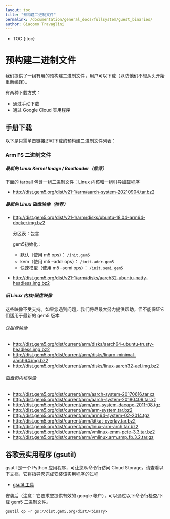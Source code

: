 ```yaml
---
layout: toc
title: "预构建二进制文件"
permalink: /documentation/general_docs/fullsystem/guest_binaries/
author: Giacomo Travaglini
---
```

* TOC
{:toc}

# 预构建二进制文件

我们提供了一组有用的预构建二进制文件，用户可以下载（以防他们不想从头开始重新编译）。

有两种下载方式：

- 通过手动下载
- 通过 Google Cloud 实用程序

## 手册下载

以下是只需单击链接即可下载的预构建二进制文件列表：

### Arm FS 二进制文件

##### 最新的 Linux Kernel Image / Bootloader（**推荐**）

下面的 tarball 包含一组二进制文件：Linux 内核和一组引导加载程序

- http://dist.gem5.org/dist/v21-1/arm/aarch-system-20210904.tar.bz2

##### 最新的 Linux 磁盘映像（**推荐**）

- http://dist.gem5.org/dist/v21-1/arm/disks/ubuntu-18.04-arm64-docker.img.bz2

  分区表：包含

  gem5初始化：

  - 默认（使用 m5 ops）： `/init.gem5`
  - kvm（使用 m5 –addr ops）： `/init.addr.gem5`
  - 快速模型（使用 m5 –semi ops）： `/init.semi.gem5`

- http://dist.gem5.org/dist/v21-1/arm/disks/aarch32-ubuntu-natty-headless.img.bz2

##### 旧 Linux 内核/磁盘映像

这些映像不受支持。如果您遇到问题，我们将尽最大努力提供帮助，但不能保证它们适用于最新的 gem5 版本

###### 仅磁盘映像

- http://dist.gem5.org/dist/current/arm/disks/aarch64-ubuntu-trusty-headless.img.bz2
- http://dist.gem5.org/dist/current/arm/disks/linaro-minimal-aarch64.img.bz2
- http://dist.gem5.org/dist/current/arm/disks/linux-aarch32-ael.img.bz2

###### 磁盘和内核映像

- http://dist.gem5.org/dist/current/arm/aarch-system-20170616.tar.xz
- http://dist.gem5.org/dist/current/arm/aarch-system-20180409.tar.xz
- http://dist.gem5.org/dist/current/arm/arm-system-dacapo-2011-08.tgz
- http://dist.gem5.org/dist/current/arm/arm-system.tar.bz2
- http://dist.gem5.org/dist/current/arm/arm64-system-02-2014.tgz
- http://dist.gem5.org/dist/current/arm/kitkat-overlay.tar.bz2
- http://dist.gem5.org/dist/current/arm/linux-arm-arch.tar.bz2
- http://dist.gem5.org/dist/current/arm/vmlinux-emm-pcie-3.3.tar.bz2
- http://dist.gem5.org/dist/current/arm/vmlinux.arm.smp.fb.3.2.tar.gz

## 谷歌云实用程序 (gsutil)

gsutil 是一个 Python 应用程序，可让您从命令行访问 Cloud Storage。请查看以下文档，它将指导您完成安装该实用程序的过程

- [gsutil 工具](https://cloud.google.com/storage/docs/gsutil)

安装后（注意：它要求您提供有效的 google 帐户），可以通过以下命令行检查/下载 gem5 二进制文件。

```
gsutil cp -r gs://dist.gem5.org/dist/<binary>
```